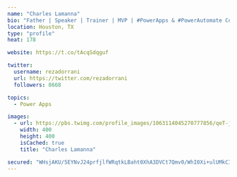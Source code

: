 ```yaml
---
name: "Charles Lamanna"
bio: "Father | Speaker | Trainer | MVP | #PowerApps & #PowerAutomate Community Super User | YouTuber Right-pointing triangle http://youtube.com/c/rezadorrani | Learn - Share - Clockwise rightwards and leftwards open circle arrows"
location: Houston, TX
type: "profile"
heat: 178

website: https://t.co/tAcqSdqguf

twitter:
  username: rezadorrani
  url: https://twitter.com/rezadorrani
  followers: 8668

topics:
  - Power Apps

images:
  - url: https://pbs.twimg.com/profile_images/1063114045270777856/qeT-jpWr_400x400.jpg
    width: 400
    height: 400
    isCached: true
    title: "Charles Lamanna"

secured: "WHsjAKU/5EYNvJ24prfjlfWRqtkLBaht0XhA3DVCt7Qmv0/WhI0Xi+ulUMkCIh90CHYQNBYzoq0cEL41cp6fVW4C4qqUXNoMq4NwltYczHXVNRKRexlq10sjSr+5qxvwNhT2aYEAh1x1z9BpMw6FlPCq+NdZ32+QDB28VuYQdJruuJtfjxVk3cQC6hC0VjwQpthspg5jOXEJXBnjKlziCRp27g2jnlEwQE5El/q9wHvS6p72HdlYxOS0hDDMR4+WUzjmEu5HRiRcGnvHpFXTG3SE6Jkn+zGxv/u4jcNx6+jZOBdIB8niC4g92pXtIZRCUT8ghWu1AXH8OEbfidT2iSUh0xe16UyD4CQ+kE4HXSMnuKvJ3vPdQiwrvR2RVstKTnG6DDmoROlPxe00L1TZ0Q==;vc/sXxG2XyiMxjyoW9SpvQ=="
---
```



